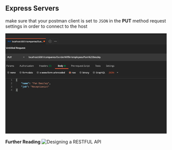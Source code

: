 ## Express Servers

make sure that your postman client is set to `JSON` in the **PUT** method request settings in order to connect to the host

![JSON Config for Postman ](./express-sample/img/jsonconfig-postman.png)

**Further Reading**
![Designing a RESTFUL API](https://hackernoon.com/restful-api-designing-guidelines-the-best-practices-60e1d954e7c9)
